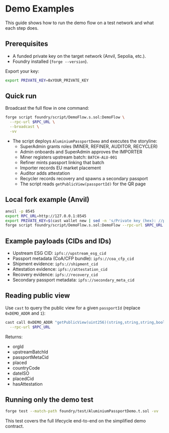# Demo Examples

This guide shows how to run the demo flow on a test network and what each step does.

## Prerequisites
- A funded private key on the target network (Anvil, Sepolia, etc.).
- Foundry installed (`forge --version`).

Export your key:

```bash
export PRIVATE_KEY=0xYOUR_PRIVATE_KEY
```

## Quick run

Broadcast the full flow in one command:

```bash
forge script foundry/script/DemoFlow.s.sol:DemoFlow \
  --rpc-url $RPC_URL \
  --broadcast \
  -vv
```

- The script deploys `AluminiumPassportDemo` and executes the storyline:
  - SuperAdmin grants roles (MINER, REFINER, AUDITOR, RECYCLER)
  - Admin onboards and SuperAdmin approves the IMPORTER
  - Miner registers upstream batch: `BATCH-ALU-001`
  - Refiner mints passport linking that batch
  - Importer records EU market placement
  - Auditor adds attestation
  - Recycler records recovery and spawns a secondary passport
  - The script reads `getPublicView(passportId)` for the QR page

## Local fork example (Anvil)

```bash
anvil -p 8545
export RPC_URL=http://127.0.0.1:8545
export PRIVATE_KEY=$(cast wallet new | sed -n 's/Private key (hex): //p' | head -n1)
forge script foundry/script/DemoFlow.s.sol:DemoFlow --rpc-url $RPC_URL --broadcast -vv
```

## Example payloads (CIDs and IDs)

- Upstream ESG CID: `ipfs://upstream_esg_cid`
- Passport metadata (CoA/CFP bundle): `ipfs://coa_cfp_cid`
- Shipment evidence: `ipfs://shipment_cid`
- Attestation evidence: `ipfs://attestation_cid`
- Recovery evidence: `ipfs://recovery_cid`
- Secondary passport metadata: `ipfs://secondary_meta_cid`

## Reading public view

Use `cast` to query the public view for a given `passportId` (replace `0xDEMO_ADDR` and `1`):

```bash
cast call 0xDEMO_ADDR "getPublicView(uint256)(string,string,string,bool,string,string,string,bool)" 1 \
  --rpc-url $RPC_URL
```

Returns:
- orgId
- upstreamBatchId
- passportMetaCid
- placed
- countryCode
- dateISO
- placedCid
- hasAttestation

## Running only the demo test

```bash
forge test --match-path foundry/test/AluminiumPassportDemo.t.sol -vv
```

This test covers the full lifecycle end-to-end on the simplified demo contract.
